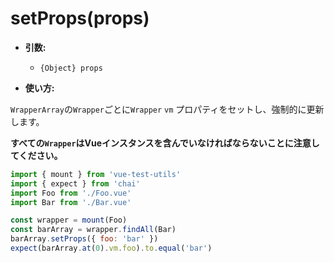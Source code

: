 # setProps(props)

- **引数:**
  - `{Object} props`

- **使い方:**

`WrapperArray`の`Wrapper`ごとに`Wrapper` `vm` プロパティをセットし、強制的に更新します。

**すべての`Wrapper`はVueインスタンスを含んでいなければならないことに注意してください。**

```js
import { mount } from 'vue-test-utils'
import { expect } from 'chai'
import Foo from './Foo.vue'
import Bar from './Bar.vue'

const wrapper = mount(Foo)
const barArray = wrapper.findAll(Bar)
barArray.setProps({ foo: 'bar' })
expect(barArray.at(0).vm.foo).to.equal('bar')
```
